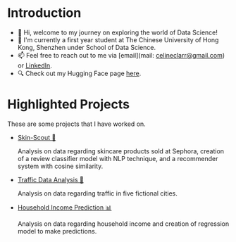 # Introduction
- 👋 Hi, welcome to my journey on exploring the world of Data Science! 
- 🌱 I'm currently a first year student at The Chinese University of Hong Kong, Shenzhen under School of Data Science.
- 📫 Feel free to reach out to me via [email](mail: celineclarr@gmail.com) or [LinkedIn](https://www.linkedin.com/in/celineclarissa/).
- 🔍 Check out my Hugging Face page [here](https://huggingface.co/celineclarissa).

# Highlighted Projects
These are some projects that I have worked on.
- [Skin-Scout 🧴](https://github.com/juanto26/SkinScout)
  
  Analysis on data regarding skincare products sold at Sephora, creation of a review classifier model with NLP technique, and a recommender system with cosine similarity.
  
- [Traffic Data Analysis 🚗](https://github.com/celineclarissa/Traffic-Data-Analysis)
  
  Analysis on data regarding traffic in five fictional cities.
  
- [Household Income Prediction 📊](https://github.com/celineclarissa/Household-Income-Prediction)

  Analysis on data regarding household income and creation of regression model to make predictions.

<!---
celineclarissa/celineclarissa is a ✨ special ✨ repository because its `README.md` (this file) appears on your GitHub profile.
You can click the Preview link to take a look at your changes.
--->
